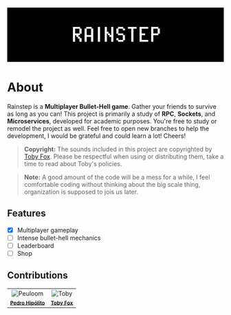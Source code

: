 ![Game logo, featuring nothing at all](splash.png)

# About
Rainstep is a **Multiplayer Bullet-Hell game**. Gather your friends to survive as long as you can!
This project is primarily a study of **RPC**, **Sockets**, and **Microservices**, developed for academic purposes. You're free to study or remodel the project as well. Feel free to open new branches to help the development, I would be grateful and could learn a lot! Cheers!

> **Copyright:** The sounds included in this project are copyrighted by [Toby Fox](https://tobyfox.bandcamp.com/). Please be respectful when using or distributing them, take a time to read about Toby's policies.

> **Note:** A good amount of the code will be a mess for a while, I feel comfortable coding without thinking about the big scale thing, organization is supposed to jois us later.

## Features
- [X] Multiplayer gameplay
- [ ] Intense bullet-hell mechanics
- [ ] Leaderboard
- [ ] Shop

## Contributions
<table>
  <tr>
    <td align="center">
      <img src="https://avatars.githubusercontent.com/u/50783223?v=4" width="100px;" alt="Peuloom"/><br />
      <sub><b><a href="https://github.com/nectaroads">Pedro Hipólito</a></b></sub>
    </td>
	<td align="center">
      <img src="https://pbs.twimg.com/profile_images/1304111803614613504/NKxFjarS_400x400.jpg" width="100px;" alt="Toby"/><br />
      <sub><b><a href="https://undertale.com/">Toby Fox</a></b></sub>
    </td>
  </tr>
</table>
